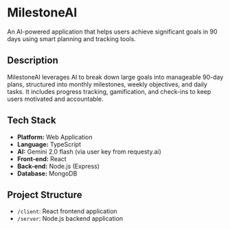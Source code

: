 # MilestoneAI

An AI-powered application that helps users achieve significant goals in 90 days using smart planning and tracking tools.

## Description

MilestoneAI leverages AI to break down large goals into manageable 90-day plans, structured into monthly milestones, weekly objectives, and daily tasks. It includes progress tracking, gamification, and check-ins to keep users motivated and accountable.

## Tech Stack

*   **Platform:** Web Application
*   **Language:** TypeScript
*   **AI:** Gemini 2.0 flash (via user key from requesty.ai)
*   **Front-end:** React
*   **Back-end:** Node.js (Express)
*   **Database:** MongoDB

## Project Structure

*   `/client`: React frontend application
*   `/server`: Node.js backend application
